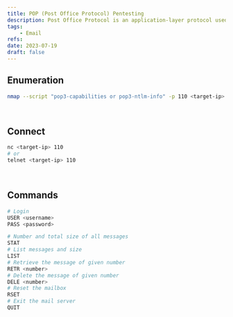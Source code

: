 ```yaml
---
title: POP (Post Office Protocol) Pentesting
description: Post Office Protocol is an application-layer protocol used by email clients. POP3 is a commonly used version. Default ports are 110, 995.
tags:
    - Email
refs:
date: 2023-07-19
draft: false
---
```


## Enumeration

```bash
nmap --script "pop3-capabilities or pop3-ntlm-info" -p 110 <target-ip>
```

<br />

## Connect

```bash
nc <target-ip> 110
# or
telnet <target-ip> 110
```

<br />

## Commands

```bash
# Login
USER <username>
PASS <password>

# Number and total size of all messages
STAT
# List messages and size
LIST
# Retrieve the message of given number
RETR <number>
# Delete the message of given number
DELE <number>
# Reset the mailbox
RSET
# Exit the mail server
QUIT
```
